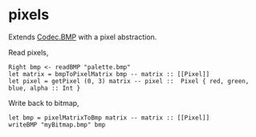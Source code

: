 # pixels

Extends [Codec.BMP](https://github.com/benl23x5/bmp) with a pixel abstraction.

Read pixels,
```
Right bmp <- readBMP "palette.bmp"
let matrix = bmpToPixelMatrix bmp -- matrix :: [[Pixel]]
let pixel = getPixel (0, 3) matrix -- pixel ::  Pixel { red, green, blue, alpha :: Int }
```

Write back to bitmap,
```
let bmp = pixelMatrixToBmp matrix -- matrix :: [[Pixel]]
writeBMP "myBitmap.bmp" bmp
```
